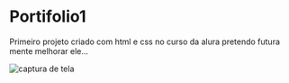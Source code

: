# Portifolio1

Primeiro projeto criado com html e css no curso da alura
pretendo futura mente melhorar ele...


![captura de tela](https://github.com/sossego922/Portifolio1/assets/62663466/1af3acd2-a4f4-4e3c-b3b4-1ce5197a85ee)
